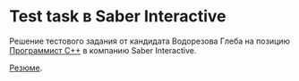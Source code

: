 # Test task в Saber Interactive
Решение тестового задания от кандидата Водорезова Глеба на позицию [Программист С++](https://spb.hh.ru/vacancy/16487878?from=negotiations_item&hhtmFrom=negotiations_item) в компанию Saber Interactive.

[Резюме](https://spb.hh.ru/resume/b5f6f725ff08c7d8960039ed1f4f39694f3572).
